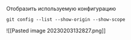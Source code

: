 Отобразить используемую конфигурацию

`git config --list --show-origin --show-scope`

![[Pasted image 20230203132827.png]]